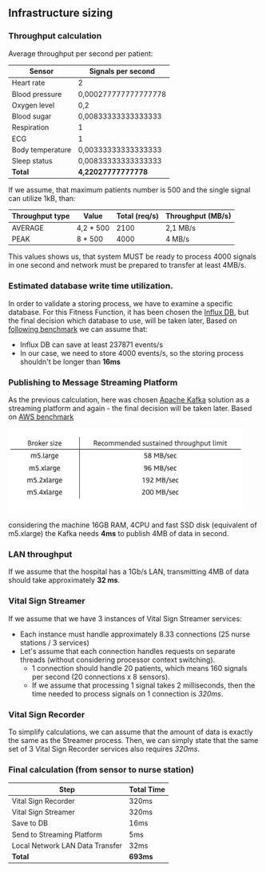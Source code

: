 ## Infrastructure sizing
### Throughput calculation

Average throughput per second per patient:

| Sensor           | Signals per second   |
|------------------|----------------------|
| Heart rate       | 2                    |
| Blood pressure   | 0,000277777777777778 |
| Oxygen level     | 0,2                  |
| Blood sugar      | 0,00833333333333333  |
| Respiration      | 1                    |
| ECG              | 1                    |
| Body temperature | 0,00333333333333333  |
| Sleep status     | 0,00833333333333333  |
| **Total**        | **4,22027777777778** |

If we assume, that maximum patients number is 500 and the single signal can utilize 1kB, than:

| Throughput type | Value     | Total (req/s) | Throughput (MB/s) |
|-----------------|-----------|---------------|-------------------|
| AVERAGE         | 4,2 * 500 | 2100          | 2,1 MB/s          |
| PEAK            | 8 * 500   | 4000          | 4 MB/s            |

This values shows us, that system MUST be ready to process 4000 signals in one second and network must be prepared to transfer at least 4MB/s.

### Estimated database write time utilization.
In order to validate a storing process, we have to examine a specific database.
For this Fitness Function, it has been chosen the [Influx DB](https://www.influxdata.com/), but the final decision which database to use, will be taken later,
Based on [following benchmark](https://medium.com/machbase/performance-testing-and-comparison-of-time-series-databases-influxdb-and-machbase-c35b2fa8d91a)
we can assume that:
* Influx DB can save at least 237871 events/s
* In our case, we need to store 4000 events/s, so the storing process shouldn't be longer than **16ms**

### Publishing to Message Streaming Platform
As the previous calculation, here was chosen [Apache Kafka](https://kafka.apache.org/) solution as a streaming platform and again - the final decision will be taken later.
Based on [AWS benchmark](https://aws.amazon.com/blogs/big-data/best-practices-for-right-sizing-your-apache-kafka-clusters-to-optimize-performance-and-cost/)

<img src="images/kafka-benchmark.png"> 

considering the machine 16GB RAM, 4CPU and fast SSD disk (equivalent of m5.xlarge) the Kafka needs **4ms** to publish 4MB of data in second.

### LAN throughput
If we assume that the hospital has a 1Gb/s LAN, transmitting 4MB of data should take approximately **32 ms**.

### Vital Sign Streamer
If we assume that we have 3 instances of Vital Sign Streamer services:
* Each instance must handle approximately 8.33 connections (25 nurse stations / 3 services)
* Let's assume that each connection handles requests on separate threads (without considering processor context switching).
  * 1 connection should handle 20 patients, which means 160 signals per second (20 connections x 8 sensors).
  * If we assume that processing 1 signal takes 2 milliseconds, then the time needed to process signals on 1 connection is *320ms*.

### Vital Sign Recorder
To simplify calculations, we can assume that the amount of data is exactly the same as the Streamer process.
Then, we can simply state that the same set of 3 Vital Sign Recorder services also requires *320ms*.


### Final calculation (from sensor to nurse station)

| Step                              | Total Time |
|-----------------------------------|------------|
| Vital Sign Recorder               | 320ms      |
| Vital Sign Streamer               | 320ms      |
| Save to DB                        | 16ms       |
| Send to Streaming Platform        | 5ms        |
| Local Network LAN Data Transfer   | 32ms       |
| **Total**                         | **693ms**  |

